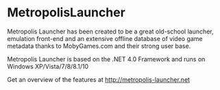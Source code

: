 # MetropolisLauncher

Metropolis Launcher has been created to be a great old-school launcher, emulation front-end and an extensive offline database of video game metadata thanks to MobyGames.com and their strong user base.

Metropolis Launcher is based on the .NET 4.0 Framework and runs on Windows XP/Vista/7/8/8.1/10

Get an overview of the features at http://metropolis-launcher.net